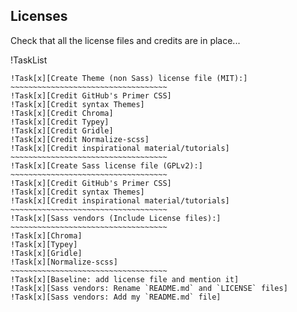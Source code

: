 
## Licenses

Check that all the license files and credits are in place...

!TaskList
~~~~~~~~~~~~~~~~~~~~~~~~~~~~~~~~~~~~~~~~~~~~
!Task[x][Create Theme (non Sass) license file (MIT):]
~~~~~~~~~~~~~~~~~~~~~~~~~~~~~~~~~~~
!Task[x][Credit GitHub's Primer CSS]
!Task[x][Credit syntax Themes]
!Task[x][Credit Chroma]
!Task[x][Credit Typey]
!Task[x][Credit Gridle]
!Task[x][Credit Normalize-scss]
!Task[x][Credit inspirational material/tutorials]
~~~~~~~~~~~~~~~~~~~~~~~~~~~~~~~~~~~
!Task[x][Create Sass license file (GPLv2):]
~~~~~~~~~~~~~~~~~~~~~~~~~~~~~~~~~~~
!Task[x][Credit GitHub's Primer CSS]
!Task[x][Credit syntax Themes]
!Task[x][Credit inspirational material/tutorials]
~~~~~~~~~~~~~~~~~~~~~~~~~~~~~~~~~~~
!Task[x][Sass vendors (Include License files):]
~~~~~~~~~~~~~~~~~~~~~~~~~~~~~~~~~~~
!Task[x][Chroma]
!Task[x][Typey]
!Task[x][Gridle]
!Task[x][Normalize-scss]
~~~~~~~~~~~~~~~~~~~~~~~~~~~~~~~~~~~
!Task[x][Baseline: add license file and mention it]
!Task[x][Sass vendors: Rename `README.md` and `LICENSE` files]
!Task[x][Sass vendors: Add my `README.md` file]
~~~~~~~~~~~~~~~~~~~~~~~~~~~~~~~~~~~~~~~~~~~~

